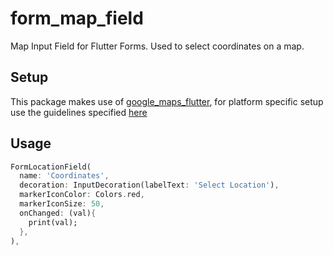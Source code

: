 # form_map_field

Map Input Field for Flutter Forms. Used to select coordinates on a map.

## Setup

This package makes use of [google_maps_flutter](https://pub.dev/packages/google_maps_flutter), for platform specific setup use the guidelines
specified [here](https://pub.dev/packages/google_maps_flutter#-readme-tab-)

## Usage
```dart
FormLocationField(
  name: 'Coordinates',
  decoration: InputDecoration(labelText: 'Select Location'),
  markerIconColor: Colors.red,
  markerIconSize: 50,
  onChanged: (val){
    print(val);
  },
),
```
